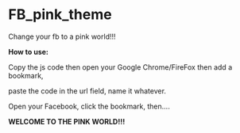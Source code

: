 # FB_pink_theme
Change your fb to a pink world!!!


**How to use:**

Copy the js code then open your Google Chrome/FireFox then add a bookmark,

paste the code in the url field, name it whatever.

Open your Facebook, click the bookmark, then....

**WELCOME TO THE PINK WORLD!!!**
